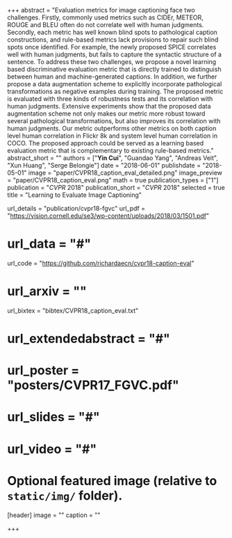 +++
abstract = "Evaluation metrics for image captioning face two challenges. Firstly, commonly used metrics such as CIDEr, METEOR, ROUGE and BLEU often do not correlate well with human judgments. Secondly, each metric has well known blind spots to pathological caption constructions, and rule-based metrics lack provisions to repair such blind spots once identified. For example, the newly proposed SPICE correlates well with human judgments, but fails to capture the syntactic structure of a sentence. To address these two challenges, we propose a novel learning based discriminative evaluation metric that is directly trained to distinguish between human and machine-generated captions. In addition, we further propose a data augmentation scheme to explicitly incorporate pathological transformations as negative examples during training. The proposed metric is evaluated with three kinds of robustness tests and its correlation with human judgments. Extensive experiments show that the proposed data augmentation scheme not only makes our metric more robust toward several pathological transformations, but also improves its correlation with human judgments. Our metric outperforms other metrics on both caption level human correlation in Flickr 8k and system level human correlation in COCO. The proposed approach could be served as a learning based evaluation metric that is complementary to existing rule-based metrics."
abstract_short = ""
authors = ["**Yin Cui**", "Guandao Yang", "Andreas Veit", "Xun Huang", "Serge Belongie"]
date = "2018-06-01"
publishdate = "2018-05-01"
image = "paper/CVPR18_caption_eval_detailed.png"
image_preview = "paper/CVPR18_caption_eval.png"
math = true
publication_types = ["1"]
publication = "*CVPR* 2018"
publication_short = "*CVPR* 2018"
selected = true
title = "Learning to Evaluate Image Captioning"

url_details = "publication/cvpr18-fgvc"
url_pdf = "https://vision.cornell.edu/se3/wp-content/uploads/2018/03/1501.pdf"
# url_data = "#"
url_code = "https://github.com/richardaecn/cvpr18-caption-eval"
# url_arxiv = ""
url_bixtex = "bibtex/CVPR18_caption_eval.txt"
# url_extendedabstract = "#"
# url_poster = "posters/CVPR17_FGVC.pdf"
# url_slides = "#"
# url_video = "#"

# Optional featured image (relative to `static/img/` folder).
[header]
image = ""
caption = ""

+++
